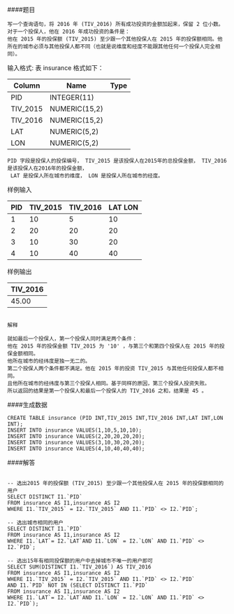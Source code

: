 ####题目
```text
写一个查询语句，将 2016 年 (TIV_2016) 所有成功投资的金额加起来，保留 2 位小数。对于一个投保人，他在 2016 年成功投资的条件是：
他在 2015 年的投保额 (TIV_2015) 至少跟一个其他投保人在 2015 年的投保额相同。他所在的城市必须与其他投保人都不同（也就是说维度和经度不能跟其他任何一个投保人完全相同）。
```
输入格式:
表 insurance 格式如下：

|Column| Name          |	Type|
|----|---------------|----|
|PID| 	INTEGER(11)  |
|TIV_2015|	NUMERIC(15,2)|
|TIV_2016|	NUMERIC(15,2)|
|LAT| 	NUMERIC(5,2) |
|LON| 	NUMERIC(5,2) |


```text
PID 字段是投保人的投保编号， TIV_2015 是该投保人在2015年的总投保金额， TIV_2016 是该投保人在2016年的投保金额，
 LAT 是投保人所在城市的维度， LON 是投保人所在城市的经度。

```

样例输入

|PID	|TIV_2015	|TIV_2016| 	LAT	LON  |
|---|---|----|-----------|
|1|	10|	5	| 10        |	10|
|2|	20	|20	| 20	       |20|
|3|	10	|30	| 20	       |20|
|4|	10	|40	| 40	       |40|

样例输出

|TIV_2016	|
|---|
|45.00|


```text

解释

就如最后一个投保人，第一个投保人同时满足两个条件：
他在 2015 年的投保金额 TIV_2015 为 '10' ，与第三个和第四个投保人在 2015 年的投保金额相同。
他所在城市的经纬度是独一无二的。
第二个投保人两个条件都不满足。他在 2015 年的投资 TIV_2015 与其他任何投保人都不相同。
且他所在城市的经纬度与第三个投保人相同。基于同样的原因，第三个投保人投资失败。
所以返回的结果是第一个投保人和最后一个投保人的 TIV_2016 之和，结果是 45 。
```
####生成数据

```roomsql
CREATE TABLE insurance (PID INT,TIV_2015 INT,TIV_2016 INT,LAT INT,LON INT);
INSERT INTO insurance VALUES(1,10,5,10,10);
INSERT INTO insurance VALUES(2,20,20,20,20);
INSERT INTO insurance VALUES(3,10,30,20,20);
INSERT INTO insurance VALUES(4,10,40,40,40);
```

####解答

```roomsql

-- 选出2015 年的投保额 (TIV_2015) 至少跟一个其他投保人在 2015 年的投保额相同的用户
SELECT DISTINCT I1.`PID`
FROM insurance AS I1,insurance AS I2
WHERE I1.`TIV_2015` = I2.`TIV_2015` AND I1.`PID` <> I2.`PID`;

-- 选出城市相同的用户
SELECT DISTINCT I1.`PID`
FROM insurance AS I1,insurance AS I2
WHERE I1.`LAT`= I2.`LAT`AND I1.`LON` = I2.`LON` AND I1.`PID` <> I2.`PID`; 

-- 选出15年有相同投保额的用户中去掉城市不唯一的用户即可
SELECT SUM(DISTINCT I1.`TIV_2016`) AS TIV_2016
FROM insurance AS I1,insurance AS I2
WHERE I1.`TIV_2015` = I2.`TIV_2015` AND I1.`PID` <> I2.`PID` 
AND I1.`PID` NOT IN (SELECT DISTINCT I1.`PID`
FROM insurance AS I1,insurance AS I2
WHERE I1.`LAT`= I2.`LAT`AND I1.`LON` = I2.`LON` AND I1.`PID` <> I2.`PID`);
```